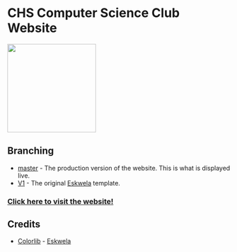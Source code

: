 # CHS Computer Science Club Website
<p><img src="https://qph.fs.quoracdn.net/main-qimg-d7eb1156424547336d9926f900f5d75a" width="200" height="200" /></img></p>

## Branching
* [master](https://github.com/TitanCSClub/TitanCSClub.github.io/tree/master) - The production version of the website. This is what is displayed live.
* [V1](https://github.com/TitanCSClub/TitanCSClub.github.io/tree/V1) - The original [Eskwela](https://colorlib.com/wp/template/eskwela/) template.

### [Click here to visit the website!](https://TitanCSClub.github.io)

## Credits
* [Colorlib](https://colorlib.com/) - [Eskwela](https://colorlib.com/wp/template/eskwela/)

